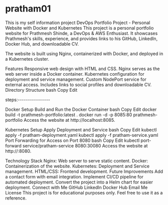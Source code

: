 # pratham01
This is my self information project
DevOps Portfolio Project - Personal Website with Docker and Kubernetes
This project is a personal portfolio website for Prathmesh Shinde, a DevOps & AWS Enthusiast. It showcases Prathmesh's skills, experience, and provides links to his GitHub, LinkedIn, Docker Hub, and downloadable CV.

The website is built using Nginx, containerized with Docker, and deployed in a Kubernetes cluster.

Features
Responsive web design with HTML and CSS.
Nginx serves as the web server inside a Docker container.
Kubernetes configuration for deployment and service management.
Custom NodePort service for external access.
Includes links to social profiles and downloadable CV.
Directory Structure
bash
Copy
Edit


steps:----------------

Docker Setup
Build and Run the Docker Container
bash
Copy
Edit
docker build -t prathmesh-portfolio:latest .
docker run -d -p 8085:80 prathmesh-portfolio
Access the website at http://localhost:8085.

Kubernetes Setup
Apply Deployment and Service
bash
Copy
Edit
kubectl apply -f pratham-deployment.yaml
kubectl apply -f pratham-service.yaml
Port Forwarding for Access on Port 8080
bash
Copy
Edit
kubectl port-forward service/pratham-service 8080:30080
Access the website at http://<Node-IP>:8080.

Technology Stack
Nginx: Web server to serve static content.
Docker: Containerization of the website.
Kubernetes: Deployment and Service management.
HTML/CSS: Frontend development.
Future Improvements
Add a contact form with email integration.
Implement CI/CD pipeline for automated deployment.
Convert the project into a Helm chart for easier deployment.
Connect with Me
GitHub
LinkedIn
Docker Hub
Email Me
License
This project is for educational purposes only. Feel free to use it as a reference.


